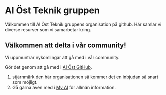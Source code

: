 # AI Öst Teknik gruppen

Välkommen till AI Öst Teknik gruppens organisation på github.
Här samlar vi diverse resurser som vi samarbetar kring.

## Välkommen att delta i vår community!

Vi uppmuntrar nykomlingar att gå med i vår community.

Gör det genom att gå med i [AI Öst GitHub](https://github.com/ai-ost).
1. stjärnmärk den här organisationen så kommer det en inbjudan så snart som möjligt.
2. Gå gärna även med i [My AI](https://my.ai.se/organizations/1816) för allmän information.
 
